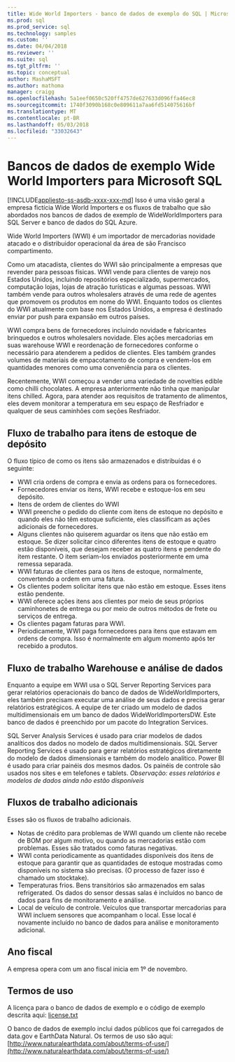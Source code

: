 ```yaml
---
title: Wide World Importers - banco de dados de exemplo do SQL | Microsoft Docs
ms.prod: sql
ms.prod_service: sql
ms.technology: samples
ms.custom: ''
ms.date: 04/04/2018
ms.reviewer: ''
ms.suite: sql
ms.tgt_pltfrm: ''
ms.topic: conceptual
author: MashaMSFT
ms.author: mathoma
manager: craigg
ms.openlocfilehash: 5a1eef0650c520ff4757de627633d096ffa46ec8
ms.sourcegitcommit: 1740f3090b168c0e809611a7aa6fd514075616bf
ms.translationtype: MT
ms.contentlocale: pt-BR
ms.lasthandoff: 05/03/2018
ms.locfileid: "33032643"
---
```

# <a name="wide-world-importers-sample-databases-for-microsoft-sql"></a>Bancos de dados de exemplo Wide World Importers para Microsoft SQL
[!INCLUDE[appliesto-ss-asdb-xxxx-xxx-md](../includes/appliesto-ss-asdb-xxxx-xxx-md.md)]
Isso é uma visão geral a empresa fictícia Wide World Importers e os fluxos de trabalho que são abordados nos bancos de dados de exemplo de WideWorldImporters para SQL Server e banco de dados do SQL Azure.  

Wide World Importers (WWI) é um importador de mercadorias novidade atacado e o distribuidor operacional da área de são Francisco compartimento.

Como um atacadista, clientes do WWI são principalmente a empresas que revender para pessoas físicas. WWI vende para clientes de varejo nos Estados Unidos, incluindo repositórios especializado, supermercados, computação lojas, lojas de atração turísticas e algumas pessoas. WWI também vende para outros wholesalers através de uma rede de agentes que promovem os produtos em nome do WWI. Enquanto todos os clientes do WWI atualmente com base nos Estados Unidos, a empresa é destinado enviar por push para expansão em outros países.

WWI compra bens de fornecedores incluindo novidade e fabricantes brinquedos e outros wholesalers novidade. Eles ações mercadorias em suas warehouse WWI e reordenação de fornecedores conforme o necessário para atenderem a pedidos de clientes. Eles também grandes volumes de materiais de empacotamento de compra e vendem-los em quantidades menores como uma conveniência para os clientes.

Recentemente, WWI começou a vender uma variedade de novelties edible como chilli chocolates.  A empresa anteriormente não tinha que manipular itens chilled. Agora, para atender aos requisitos de tratamento de alimentos, eles devem monitorar a temperatura em seu espaço de Resfriador e qualquer de seus caminhões com seções Resfriador.

## <a name="workflow-for-warehouse-stock-items"></a>Fluxo de trabalho para itens de estoque de depósito

O fluxo típico de como os itens são armazenados e distribuídas é o seguinte:
- WWI cria ordens de compra e envia as ordens para os fornecedores.
- Fornecedores enviar os itens, WWI recebe e estoque-los em seu depósito.
- Itens de ordem de clientes do WWI
- WWI preenche o pedido do cliente com itens de estoque no depósito e quando eles não têm estoque suficiente, eles classificam as ações adicionais de fornecedores.
- Alguns clientes não quiserem aguardar os itens que não estão em estoque. Se dizer solicitar cinco diferentes itens de estoque e quatro estão disponíveis, que desejam receber as quatro itens e pendente do item restante. O item seriam-los enviados posteriormente em uma remessa separada.
- WWI faturas de clientes para os itens de estoque, normalmente, convertendo a ordem em uma fatura.
- Os clientes podem solicitar itens que não estão em estoque. Esses itens estão pendente.
- WWI oferece ações itens aos clientes por meio de seus próprios caminhonetes de entrega ou por meio de outros métodos de frete ou serviços de entrega.
- Os clientes pagam faturas para WWI.
- Periodicamente, WWI paga fornecedores para itens que estavam em ordens de compra. Isso é normalmente em algum momento após ter recebido a produtos.

## <a name="data-warehouse-and-analysis-workflow"></a>Fluxo de trabalho Warehouse e análise de dados

Enquanto a equipe em WWI usa o SQL Server Reporting Services para gerar relatórios operacionais do banco de dados de WideWorldImporters, eles também precisam executar uma análise de seus dados e precisa gerar relatórios estratégicos. A equipe de ter criado um modelo de dados multidimensionais em um banco de dados WideWorldImportersDW. Este banco de dados é preenchido por um pacote do Integration Services.

SQL Server Analysis Services é usado para criar modelos de dados analíticos dos dados no modelo de dados multidimensionais. SQL Server Reporting Services é usado para gerar relatórios estratégicos diretamente do modelo de dados dimensionais e também do modelo analítico. Power BI é usado para criar painéis dos mesmos dados. Os painéis de controle são usados nos sites e em telefones e tablets. *Observação: esses relatórios e modelos de dados ainda não estão disponíveis*

## <a name="additional-workflows"></a>Fluxos de trabalho adicionais

Esses são os fluxos de trabalho adicionais.
- Notas de crédito para problemas de WWI quando um cliente não recebe de BOM por algum motivo, ou quando as mercadorias estão com problemas. Esses são tratados como faturas negativas.
- WWI conta periodicamente as quantidades disponíveis dos itens de estoque para garantir que as quantidades de estoque mostradas como disponíveis no sistema são precisas. (O processo de fazer isso é chamado um stocktake).
- Temperaturas frios. Bens transitórios são armazenados em salas refrigerated. Os dados do sensor dessas salas é incluídos no banco de dados para fins de monitoramento e análise.
- Local de veículo de controle. Veículos que transportar mercadorias para WWI incluem sensores que acompanham o local. Esse local é novamente incluído no banco de dados para análise e monitoramento adicional.

## <a name="fiscal-year"></a>Ano fiscal

A empresa opera com um ano fiscal inicia em 1º de novembro.

## <a name="terms-of-use"></a>Termos de uso

A licença para o banco de dados de exemplo e o código de exemplo descrita aqui: [license.txt](https://github.com/Microsoft/sql-server-samples/blob/master/license.txt)

O banco de dados de exemplo inclui dados públicos que foi carregados de data.gov e EarthData Natural. Os termos de uso são aqui: [http://www.naturalearthdata.com/about/terms-of-use/](http://www.naturalearthdata.com/about/terms-of-use/)

